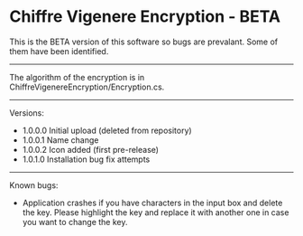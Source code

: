 Chiffre Vigenere Encryption - BETA
======================
This is the BETA version of this software so bugs are prevalant. Some of them have been identified.
______________________
The algorithm of the encryption is in ChiffreVigenereEncryption/Encryption.cs.
______________________
Versions:
- 1.0.0.0 Initial upload (deleted from repository) 
- 1.0.0.1 Name change
- 1.0.0.2 Icon added (first pre-release)
- 1.0.1.0 Installation bug fix attempts

_______________________
Known bugs:
- Application crashes if you have characters in the input box and delete the key. Please highlight the key and replace it with another one in case you want to change the key.
